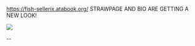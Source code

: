 https://fish-sellerix.atabook.org/
STRAWPAGE AND BIO ARE GETTING A NEW LOOK!

![](https://komarev.com/ghpvc/?username=fish-gienix&abbreviated=true&color=grey&label=Fishes)

--
